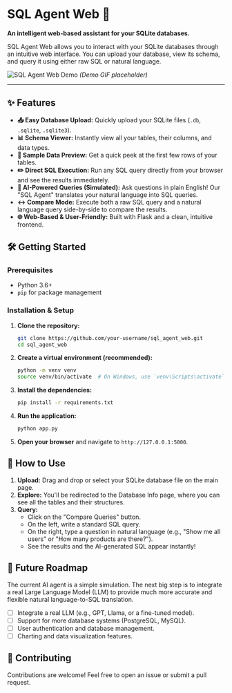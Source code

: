 # SQL Agent Web 🚀

**An intelligent web-based assistant for your SQLite databases.**

SQL Agent Web allows you to interact with your SQLite databases through an intuitive web interface. You can upload your database, view its schema, and query it using either raw SQL or natural language.

![SQL Agent Web Demo](https://user-images.githubusercontent.com/1234567/123456789-abcdef.gif) 
*(Demo GIF placeholder)*

---

## ✨ Features

*   **📤 Easy Database Upload:** Quickly upload your SQLite files (`.db`, `.sqlite`, `.sqlite3`).
*   **📊 Schema Viewer:** Instantly view all your tables, their columns, and data types.
*   **📝 Sample Data Preview:** Get a quick peek at the first few rows of your tables.
*   **✏️ Direct SQL Execution:** Run any SQL query directly from your browser and see the results immediately.
*   **🤖 AI-Powered Queries (Simulated):** Ask questions in plain English! Our "SQL Agent" translates your natural language into SQL queries.
*   **↔️ Compare Mode:** Execute both a raw SQL query and a natural language query side-by-side to compare the results.
*   **🌐 Web-Based & User-Friendly:** Built with Flask and a clean, intuitive frontend.

## 🛠️ Getting Started

### Prerequisites

*   Python 3.6+
*   `pip` for package management

### Installation & Setup

1.  **Clone the repository:**
    ```bash
    git clone https://github.com/your-username/sql_agent_web.git
    cd sql_agent_web
    ```

2.  **Create a virtual environment (recommended):**
    ```bash
    python -m venv venv
    source venv/bin/activate  # On Windows, use `venv\Scripts\activate`
    ```

3.  **Install the dependencies:**
    ```bash
    pip install -r requirements.txt
    ```

4.  **Run the application:**
    ```bash
    python app.py
    ```

5.  **Open your browser** and navigate to `http://127.0.0.1:5000`.

## 🚀 How to Use

1.  **Upload:** Drag and drop or select your SQLite database file on the main page.
2.  **Explore:** You'll be redirected to the Database Info page, where you can see all the tables and their structures.
3.  **Query:**
    *   Click on the "Compare Queries" button.
    *   On the left, write a standard SQL query.
    *   On the right, type a question in natural language (e.g., "Show me all users" or "How many products are there?").
    *   See the results and the AI-generated SQL appear instantly!

## 🔮 Future Roadmap

The current AI agent is a simple simulation. The next big step is to integrate a real Large Language Model (LLM) to provide much more accurate and flexible natural language-to-SQL translation.

*   [ ] Integrate a real LLM (e.g., GPT, Llama, or a fine-tuned model).
*   [ ] Support for more database systems (PostgreSQL, MySQL).
*   [ ] User authentication and database management.
*   [ ] Charting and data visualization features.

## 🤝 Contributing

Contributions are welcome! Feel free to open an issue or submit a pull request.
